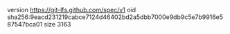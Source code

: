 version https://git-lfs.github.com/spec/v1
oid sha256:9eacd231219cabce7124d46402bd2a5dbb7000e9db9c5e7b9916e587547bca01
size 3163
